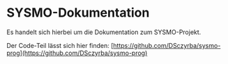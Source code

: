 # SYSMO-Dokumentation

Es handelt sich hierbei um die Dokumentation zum SYSMO-Projekt.

Der Code-Teil lässt sich hier finden: [https://github.com/DSczyrba/sysmo-prog](https://github.com/DSczyrba/sysmo-prog)
